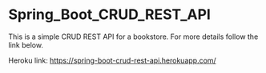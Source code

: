 # Spring_Boot_CRUD_REST_API
 
This is a simple CRUD REST API for a bookstore. For more details follow the link below.

Heroku link: https://spring-boot-crud-rest-api.herokuapp.com/
